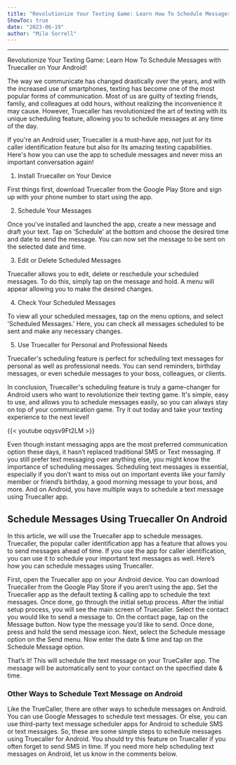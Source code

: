 ```yaml
---
title: "Revolutionize Your Texting Game: Learn How To Schedule Messages with Truecaller on Your Android!"
ShowToc: true 
date: "2023-06-19"
author: "Milo Sorrell"
---
```

*****
Revolutionize Your Texting Game: Learn How To Schedule Messages with Truecaller on Your Android!

The way we communicate has changed drastically over the years, and with the increased use of smartphones, texting has become one of the most popular forms of communication. Most of us are guilty of texting friends, family, and colleagues at odd hours, without realizing the inconvenience it may cause. However, Truecaller has revolutionized the art of texting with its unique scheduling feature, allowing you to schedule messages at any time of the day.

If you're an Android user, Truecaller is a must-have app, not just for its caller identification feature but also for its amazing texting capabilities. Here's how you can use the app to schedule messages and never miss an important conversation again!

1. Install Truecaller on Your Device

First things first, download Truecaller from the Google Play Store and sign up with your phone number to start using the app.

2. Schedule Your Messages

Once you've installed and launched the app, create a new message and draft your text. Tap on 'Schedule' at the bottom and choose the desired time and date to send the message. You can now set the message to be sent on the selected date and time.

3. Edit or Delete Scheduled Messages

Truecaller allows you to edit, delete or reschedule your scheduled messages. To do this, simply tap on the message and hold. A menu will appear allowing you to make the desired changes.

4. Check Your Scheduled Messages

To view all your scheduled messages, tap on the menu options, and select 'Scheduled Messages.' Here, you can check all messages scheduled to be sent and make any necessary changes.

5. Use Truecaller for Personal and Professional Needs

Truecaller's scheduling feature is perfect for scheduling text messages for personal as well as professional needs. You can send reminders, birthday messages, or even schedule messages to your boss, colleagues, or clients.

In conclusion, Truecaller's scheduling feature is truly a game-changer for Android users who want to revolutionize their texting game. It's simple, easy to use, and allows you to schedule messages easily, so you can always stay on top of your communication game. Try it out today and take your texting experience to the next level!

{{< youtube oqysv9Ft2LM >}} 



Even though instant messaging apps are the most preferred communication option these days, it hasn’t replaced traditional SMS or Text messaging. If you still prefer text messaging over anything else, you might know the importance of scheduling messages.
Scheduling text messages is essential, especially if you don’t want to miss out on important events like your family member or friend’s birthday, a good morning message to your boss, and more. And on Android, you have multiple ways to schedule a text message using Truecaller app.

 
## Schedule Messages Using Truecaller On Android


In this article, we will use the Truecaller app to schedule messages. Truecaller, the popular caller identification app has a feature that allows you to send messages ahead of time. If you use the app for caller identification, you can use it to schedule your important text messages as well. Here’s how you can schedule messages using Truecaller.

 

First, open the Truecaller app on your Android device. You can download Truecaller from the Google Play Store if you aren’t using the app.
Set the Truecaller app as the default texting & calling app to schedule the text messages.
Once done, go through the initial setup process. After the initial setup process, you will see the main screen of Truecaller.
Select the contact you would like to send a message to. On the contact page, tap on the Message button.
Now type the message you’d like to send. Once done, press and hold the send message icon.
Next, select the Schedule message option on the Send menu.
Now enter the date & time and tap on the Schedule Message option.




That’s it! This will schedule the text message on your TrueCaller app. The message will be automatically sent to your contact on the specified date & time.

 
### Other Ways to Schedule Text Message on Android


Like the TrueCaller, there are other ways to schedule messages on Android. You can use Google Messages to schedule text messages.
Or else, you can use third-party text message scheduler apps for Android to schedule SMS or text messages.
So, these are some simple steps to schedule messages using Truecaller for Android. You should try this feature on Truecaller if you often forget to send SMS in time. If you need more help scheduling text messages on Android, let us know in the comments below.





